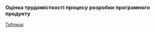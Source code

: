 ### Оцінка трудомісткості процесу розробки програмного продукту

 [Таблиця](https://docs.google.com/spreadsheets/d/15JRGJxuiDPm5GT1RRH4K39_o-4tUW6fZBk0jCAoQp7E/edit?usp=sharing)
